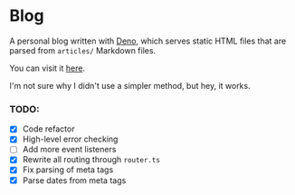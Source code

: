 # <div style="align:center">Blog</div>

A personal blog written with [Deno](https://github.com/denoland/deno), which serves static HTML files that are parsed from `articles/` Markdown files.

You can visit it [here](https://hum.sh).

I'm not sure why I didn't use a simpler method, but hey, it works.

### TODO:
  - [x] Code refactor
  - [x] High-level error checking
  - [ ] Add more event listeners
  - [x] Rewrite all routing through `router.ts`
  - [x] Fix parsing of meta tags
  - [x] Parse dates from meta tags

